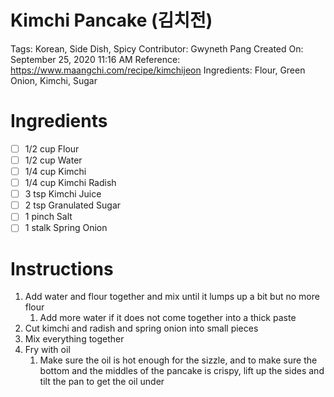 # Kimchi Pancake (김치전)

Tags: Korean, Side Dish, Spicy
Contributor: Gwyneth Pang
Created On: September 25, 2020 11:16 AM
Reference: https://www.maangchi.com/recipe/kimchijeon
Ingredients: Flour, Green Onion, Kimchi, Sugar

# Ingredients

- [ ]  1/2 cup Flour
- [ ]  1/2 cup Water
- [ ]  1/4 cup Kimchi
- [ ]  1/4 cup Kimchi Radish
- [ ]  3 tsp Kimchi Juice
- [ ]  2 tsp Granulated Sugar
- [ ]  1 pinch Salt
- [ ]  1 stalk Spring Onion

# Instructions

1. Add water and flour together and mix until it lumps up a bit but no more flour
    1. Add more water if it does not come together into a thick paste
2. Cut kimchi and radish and spring onion into small pieces
3. Mix everything together
4. Fry with oil 
    1. Make sure the oil is hot enough for the sizzle, and to make sure the bottom and the middles of the pancake is crispy, lift up the sides and tilt the pan to get the oil under